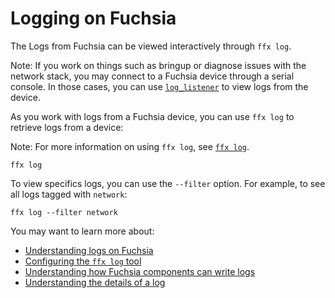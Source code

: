 # Logging on Fuchsia

The Logs from Fuchsia can be viewed interactively through `ffx log`.

Note: If you work on things such as bringup or diagnose issues with the network
stack, you may connect to a Fuchsia device through a serial console. In those
cases, you can use [`log_listener`][log-listener-ref] to view logs from the
device.

As you work with logs from a Fuchsia device, you can use `ffx log` to
retrieve logs from a device:

Note: For more information on using `ffx log`, see [`ffx log`][ffx-log-ref].

```posix-terminal
ffx log
```

To view specifics logs, you can use the `--filter` option. For example, to see
all logs tagged with `network`:

```posix-terminal
ffx log --filter network
```

You may want to learn more about:

* [Understanding logs on Fuchsia][logs-concepts]
* [Configuring the `ffx log` tool][ffx-command-docs]
* [Understanding how Fuchsia components can write logs][recording-logs]
* [Understanding the details of a log][viewing-logs]

[ffx-command-docs]: /docs/development/tools/ffx/commands/log.md
[logs-concepts]: /docs/concepts/components/diagnostics/logs/README.md
[recording-logs]: /docs/development/diagnostics/logs/recording.md
[viewing-logs]: /docs/development/diagnostics/logs/viewing.md
[ffx-log-ref]: /reference/tools/sdk/ffx.md#ffx_log
[log-listener-ref]: /docs/reference/diagnostics/consumers/log_listener.md
